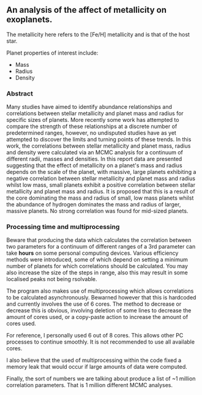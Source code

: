 ## An analysis of the affect of metallicity on exoplanets.

The metallicity here refers to the \[Fe/H\] metallicity and is that of the host star.

Planet properties of interest include:
- Mass
- Radius
- Density

### Abstract
Many studies have aimed to identify abundance relationships and correlations between stellar metallicity and planet mass and radius for specific sizes of planets. More recently some work has attempted to compare the strength of these relationships at a discrete number of predetermined ranges, however, no undisputed studies have as yet attempted to discover the limits and turning points of these trends. In this work, the correlations between stellar metallicity and planet mass, radius and density were calculated via an MCMC analysis for a continuum of different radii, masses and densities. In this report data are presented suggesting that the effect of metallicity on a planet's mass and radius depends on the scale of the planet, with massive, large planets exhibiting a negative correlation between stellar metallicity and planet mass and radius whilst low mass, small planets exhibit a positive correlation between stellar metallicity and planet mass and radius. It is proposed that this is a result of the core dominating the mass and radius of small, low mass planets whilst the abundance of hydrogen dominates the mass and radius of larger, massive planets. No strong correlation was found for mid-sized planets.

### Processing time and multiprocessing
Beware that producing the data which calculates the correlation between two parameters for a continuum of different ranges of a 3rd parameter can take **hours** on some personal computing devices. Various efficiency methods were introduced, some of which depend on setting a minimum number of planets for which correlations should be calculated. You may also increase the size of the steps in range, also this may result in some localised peaks not being rsolvable.

The program also makes use of multiprocessing which allows correlations to be calculated asynchronously. Bewarned however that this is hardcoded and currently involves the use of 6 cores. The method to decrease or decrease this is obvious, involving deletion of some lines to decrease the amount of cores used, or a copy-paste action to increase the amount of cores used.

For reference, I personally used 6 out of 8 cores. This allows other PC processes to continue smoothly. It is not recommended to use all available cores.

I also believe that the used of multiprocessing within the code fixed a memory leak that would occur if large amounts of data were computed.

Finally, the sort of numbers we are talking about produce a list of ~1 million correlation parameters. That is 1 million different MCMC analyses.
